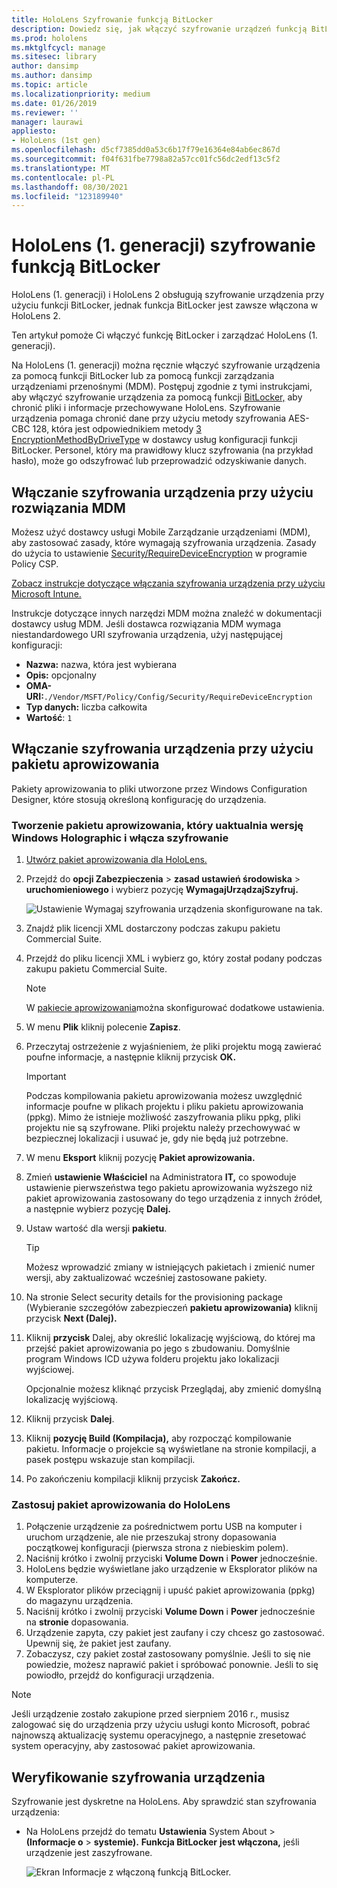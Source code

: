 ```yaml
---
title: HoloLens Szyfrowanie funkcją BitLocker
description: Dowiedz się, jak włączyć szyfrowanie urządzeń funkcją BitLocker w celu ochrony plików przechowywanych na urządzeniach HoloLens rzeczywistości mieszanej.
ms.prod: hololens
ms.mktglfcycl: manage
ms.sitesec: library
author: dansimp
ms.author: dansimp
ms.topic: article
ms.localizationpriority: medium
ms.date: 01/26/2019
ms.reviewer: ''
manager: laurawi
appliesto:
- HoloLens (1st gen)
ms.openlocfilehash: d5cf7385dd0a53c6b17f79e16364e84ab6ec867d
ms.sourcegitcommit: f04f631fbe7798a82a57cc01fc56dc2edf13c5f2
ms.translationtype: MT
ms.contentlocale: pl-PL
ms.lasthandoff: 08/30/2021
ms.locfileid: "123189940"
---
```

# <a name="hololens-1st-gen-bitlocker-encryption"></a>HoloLens (1. generacji) szyfrowanie funkcją BitLocker

HoloLens (1. generacji) i HoloLens 2 obsługują szyfrowanie urządzenia przy użyciu funkcji BitLocker, jednak funkcja BitLocker jest zawsze włączona w HoloLens 2.

Ten artykuł pomoże Ci włączyć funkcję BitLocker i zarządzać HoloLens (1. generacji).

Na HoloLens (1. generacji) można ręcznie włączyć szyfrowanie urządzenia za pomocą funkcji BitLocker lub za pomocą funkcji zarządzania urządzeniami przenośnymi (MDM). Postępuj zgodnie z tymi instrukcjami, aby włączyć szyfrowanie urządzenia za pomocą funkcji [BitLocker,](/windows/security/information-protection/bitlocker/bitlocker-device-encryption-overview-windows-10#bitlocker-device-encryption) aby chronić pliki i informacje przechowywane HoloLens. Szyfrowanie urządzenia pomaga chronić dane przy użyciu metody szyfrowania AES-CBC 128, która jest odpowiednikiem metody [3 EncryptionMethodByDriveType](/windows/client-management/mdm/bitlocker-csp#encryptionmethodbydrivetype) w dostawcy usług konfiguracji funkcji BitLocker. Personel, który ma prawidłowy klucz szyfrowania (na przykład hasło), może go odszyfrować lub przeprowadzić odzyskiwanie danych.

## <a name="enable-device-encryption-using-mdm"></a>Włączanie szyfrowania urządzenia przy użyciu rozwiązania MDM

Możesz użyć dostawcy usługi Mobile Zarządzanie urządzeniami (MDM), aby zastosować zasady, które wymagają szyfrowania urządzenia. Zasady do użycia to ustawienie [Security/RequireDeviceEncryption](/windows/client-management/mdm/policy-csp-security#security-requiredeviceencryption) w programie Policy CSP.

[Zobacz instrukcje dotyczące włączania szyfrowania urządzenia przy użyciu Microsoft Intune.](/intune/compliance-policy-create-windows#windows-holographic-for-business)

Instrukcje dotyczące innych narzędzi MDM można znaleźć w dokumentacji dostawcy usług MDM. Jeśli dostawca rozwiązania MDM wymaga niestandardowego URI szyfrowania urządzenia, użyj następującej konfiguracji:

- **Nazwa:** nazwa, która jest wybierana
- **Opis:** opcjonalny
- **OMA-URI:**`./Vendor/MSFT/Policy/Config/Security/RequireDeviceEncryption`
- **Typ danych:** liczba całkowita
- **Wartość**: `1`

## <a name="enable-device-encryption-using-a-provisioning-package"></a>Włączanie szyfrowania urządzenia przy użyciu pakietu aprowizowania

Pakiety aprowizowania to pliki utworzone przez Windows Configuration Designer, które stosują określoną konfigurację do urządzenia. 

### <a name="create-a-provisioning-package-that-upgrades-the-windows-holographic-edition-and-enables-encryption"></a>Tworzenie pakietu aprowizowania, który uaktualnia wersję Windows Holographic i włącza szyfrowanie

1. [Utwórz pakiet aprowizowania dla HoloLens.](hololens-provisioning.md)
1. Przejdź do **opcji Zabezpieczenia**  >  **zasad ustawień środowiska**  >  **uruchomieniowego** i wybierz pozycję **WymagajUrządzajSzyfruj.**

    ![Ustawienie Wymagaj szyfrowania urządzenia skonfigurowane na tak.](images/device-encryption.png)

1. Znajdź plik licencji XML dostarczony podczas zakupu pakietu Commercial Suite.

1. Przejdź do pliku licencji XML i wybierz go, który został podany podczas zakupu pakietu Commercial Suite.
    > [!NOTE]
    > W [pakiecie aprowizowania](hololens-provisioning.md)można skonfigurować dodatkowe ustawienia.

1. W menu **Plik** kliknij polecenie **Zapisz**. 

1. Przeczytaj ostrzeżenie z wyjaśnieniem, że pliki projektu mogą zawierać poufne informacje, a następnie kliknij przycisk **OK.**

    > [!IMPORTANT]
    > Podczas kompilowania pakietu aprowizowania możesz uwzględnić informacje poufne w plikach projektu i pliku pakietu aprowizowania (ppkg). Mimo że istnieje możliwość zaszyfrowania pliku ppkg, pliki projektu nie są szyfrowane. Pliki projektu należy przechowywać w bezpiecznej lokalizacji i usuwać je, gdy nie będą już potrzebne.

1. W menu **Eksport** kliknij pozycję **Pakiet aprowizowania.**
1. Zmień **ustawienie Właściciel** na Administratora **IT,** co spowoduje ustawienie pierwszeństwa tego pakietu aprowizowania wyższego niż pakiet aprowizowania zastosowany do tego urządzenia z innych źródeł, a następnie wybierz pozycję **Dalej.**
1. Ustaw wartość dla wersji **pakietu**.

    > [!TIP]
    > Możesz wprowadzić zmiany w istniejących pakietach i zmienić numer wersji, aby zaktualizować wcześniej zastosowane pakiety.

1. Na stronie Select security details for the provisioning package (Wybieranie szczegółów zabezpieczeń **pakietu aprowizowania)** kliknij przycisk **Next (Dalej).**
1. Kliknij **przycisk** Dalej, aby określić lokalizację wyjściową, do której ma przejść pakiet aprowizowania po jego s zbudowaniu. Domyślnie program Windows ICD używa folderu projektu jako lokalizacji wyjściowej.

    Opcjonalnie możesz kliknąć przycisk Przeglądaj, aby zmienić domyślną lokalizację wyjściową.

1. Kliknij przycisk **Dalej**.
1. Kliknij **pozycję Build (Kompilacja),** aby rozpocząć kompilowanie pakietu. Informacje o projekcie są wyświetlane na stronie kompilacji, a pasek postępu wskazuje stan kompilacji.
1. Po zakończeniu kompilacji kliknij przycisk **Zakończ.**

### <a name="apply-the-provisioning-package-to-hololens"></a>Zastosuj pakiet aprowizowania do HoloLens

1. Połączenie urządzenie za pośrednictwem portu USB na komputer i uruchom urządzenie, ale nie przeszukaj strony dopasowania początkowej konfiguracji (pierwsza strona z niebieskim polem). 
1. Naciśnij krótko i zwolnij przyciski **Volume Down** i **Power** jednocześnie.
1. HoloLens będzie wyświetlane jako urządzenie w Eksplorator plików na komputerze.
1. W Eksplorator plików przeciągnij i upuść pakiet aprowizowania (ppkg) do magazynu urządzenia.
1. Naciśnij krótko i zwolnij przyciski **Volume Down** i **Power** jednocześnie na **stronie** dopasowania.
1. Urządzenie zapyta, czy pakiet jest zaufany i czy chcesz go zastosować. Upewnij się, że pakiet jest zaufany.
1. Zobaczysz, czy pakiet został zastosowany pomyślnie. Jeśli to się nie powiedzie, możesz naprawić pakiet i spróbować ponownie. Jeśli to się powiodło, przejdź do konfiguracji urządzenia.

> [!NOTE]
> Jeśli urządzenie zostało zakupione przed sierpniem 2016 r., musisz zalogować się do urządzenia przy użyciu usługi konto Microsoft, pobrać najnowszą aktualizację systemu operacyjnego, a następnie zresetować system operacyjny, aby zastosować pakiet aprowizowania.

## <a name="verify-device-encryption"></a>Weryfikowanie szyfrowania urządzenia

Szyfrowanie jest dyskretne na HoloLens. Aby sprawdzić stan szyfrowania urządzenia:

- Na HoloLens przejdź do tematu **Ustawienia** System About  >  **(Informacje o**  >  **systemie).** **Funkcja BitLocker** **jest włączona,** jeśli urządzenie jest zaszyfrowane. 

    ![Ekran Informacje z włączoną funkcją BitLocker.](images/about-encryption.png)
